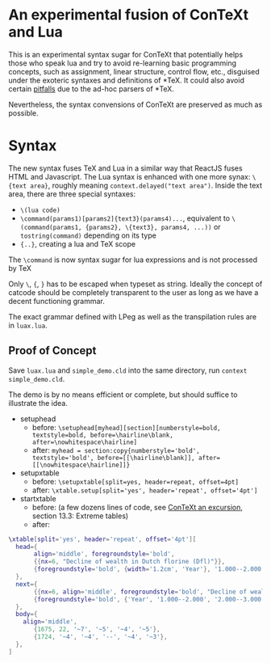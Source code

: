 An experimental fusion of ConTeXt and Lua
=====

This is an experimental syntax sugar for ConTeXt that potentially helps those who speak lua and try to avoid
re-learning basic programming concepts, such as assignment, linear structure, control flow, etc., disguised under
the exoteric syntaxes and definitions of \*TeX.
It could also avoid certain [pitfalls](https://mailman.ntg.nl/pipermail/ntg-context/2020/097020.html) due to the ad-hoc parsers of \*TeX.

Nevertheless, the syntax convensions of ConTeXt are preserved as much as possible.

Syntax
======

The new syntax fuses TeX and Lua in a similar way that ReactJS fuses HTML and Javascript.
The Lua syntax is enhanced with one more synax: `\{text area}`, roughly meaning `context.delayed("text area")`.
Inside the text area, there are three special syntaxes:
- `\(lua code)`
- `\command(params1)[params2]{text3}(params4)...`, equivalent to `\(command(params1, {params2}, \{text3}, params4, ...))` or `tostring(command)` depending on its type
- `{..}`, creating a lua and TeX scope

The `\command` is now syntax sugar for lua expressions and is not processed by TeX

Only `\`, `{`, `}` has to be escaped when typeset as string. Ideally the concept of catcode should be completely transparent to the user as long as we have a decent functioning grammar.

The exact grammar defined with LPeg as well as the transpilation rules are in `luax.lua`.


Proof of Concept
-----
Save `luax.lua` and `simple_demo.cld` into the same directory, run `context simple_demo.cld`.

The demo is by no means efficient or complete, but should suffice to illustrate the idea.
- setuphead
  - before: `\setuphead[myhead][section][numberstyle=bold, textstyle=bold, before=\hairline\blank, after=\nowhitespace\hairline]`
  - after:  `myhead = section:copy{numberstyle='bold', textstyle='bold', before=[[\hairline\blank]], after=[[\nowhitespace\hairline]]}`
- setupxtable
  - before: `\setupxtable[split=yes, header=repeat, offset=4pt]`
  - after:  `\xtable.setup[split='yes', header='repeat', offset='4pt']`
- startxtable
  - before: (a few dozens lines of code, see [ConTeXt an excursion](http://www.pragma-ade.com/general/manuals/ma-cb-en.pdf), section 13.3: Extreme tables)
  - after:
```lua
\xtable[split='yes', header='repeat', offset='4pt'][
  head={
       align='middle', foregroundstyle='bold',
       {{nx=6, "Decline of wealth in Dutch florine (Dfl)"}},
       {foregroundstyle='bold', {width='1.2cm', 'Year'}, '1.000--2.000', '2.000--3.000', '3.000-5.000', '5.000-10.000', 'over 10.000'},
  },
  next={
       {{nx=6, align='middle', foregroundstyle='bold', "Decline of wealth in Dutch florine (Dfl) / Continued"}},
       {foregroundstyle='bold', {'Year', '1.000--2.000', '2.000--3.000', '3.000-5.000', '5.000-10.000', 'over 10.000'}},
  },
  body={
  	align='middle',
       {1675, 22, '~7', '~5', '~4', '~5'},
       {1724, '~4', '~4', '--', '~4', '~3'},
  },
]
```


